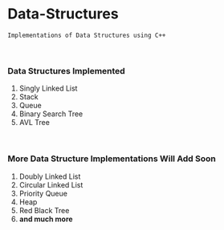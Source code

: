 # Data-Structures
	Implementations of Data Structures using C++
	
<br>

### Data Structures Implemented 

1. Singly Linked List
2. Stack
3. Queue
4. Binary Search Tree
5. AVL Tree

<br>

### More Data Structure Implementations Will Add Soon

1. Doubly Linked List
2. Circular Linked List 
3. Priority Queue
4. Heap
5. Red Black Tree 
6. <strong>and much more</strong> 

